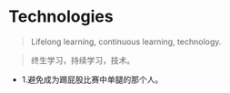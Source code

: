# Technologies

>Lifelong learning, continuous learning, technology.

>终生学习，持续学习，技术。

- 1.避免成为踢屁股比赛中单腿的那个人。
